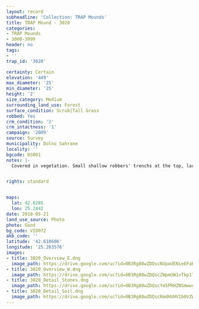 ```yaml
---
layout: record
subheadline: 'Collection: TRAP Mounds'
title: TRAP Mound - 3020
categories:
- TRAP Mounds
- 3000-3999
header: no
tags:
- ''
trap_id: '3020'

certainty: Certain
elevation: '449'
max_diameter: '25'
min_diameter: '25'
height: '2'
size_category: Medium
surrounding_land_use: Forest
surface_condition: Scrub|Tall Grass
robbed: Yes
crm_condition: '2'
crm_intactness: '1'
campaign: '2009'
source: Survey
municipality: Dolno Sahrane
locality: ''
bgcode: DS001
notes: |-
  Covered in vegetation. Small shallow robbers' trenchs at the top, large stones covering the surface of the mound; Large stones encompassing the area of the mound.


rights: standard


maps:
  lat: 42.6285
  lon: 25.2442
date: 2018-05-21
land_use_source: Photo
photo: Good
bg_code: VID072
akb_code: ''
latitude: '42.610606'
longitude: '25.263576'
images:
- title: 3020_Overview_E.dng
  image_path: https://drive.google.com/uc?id=0B3Rg88wZDQscNVpoUENieEFaRkE
- title: 3020_Overview_W.dng
  image_path: https://drive.google.com/uc?id=0B3Rg88wZDQscZWpmUW1vTkp1TEU
- title: 3020_Detail_Stones.dng
  image_path: https://drive.google.com/uc?id=0B3Rg88wZDQscYm5PRHZNSmwwczg
- title: 3020_Detail_Soil.dng
  image_path: https://drive.google.com/uc?id=0B3Rg88wZDQscRmdHVHV1b0VZWE0
---
```

